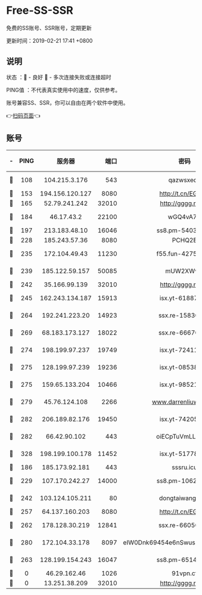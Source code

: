 # Free-SS-SSR

免费的SS账号、SSR账号，定期更新

更新时间：2019-02-21 17:41 +0800

## 说明

状态     ：🙂 - 良好 🙁 - 多次连接失败或连接超时

PING值   ：不代表真实使用中的速度，仅供参考。

账号兼容SS、SSR，你可以自由在两个软件中使用。

👉[扫码页面](https://liesauer.github.io/free-ss-ssr.github.io/)👈

## 账号

|-|PING|服务器|端口|密码|加密方式|区域|
|:----:|:----:|:-----:|-----:|:----:|:----:|:----:|
|🙂|108|104.215.3.176|543|qazwsxedc|aes-256-gcm|JP|
|🙂|153|194.156.120.127|8080|http://t.cn/EGJIyrl|rc4-md5|RU|
|🙂|165|52.79.241.242|32010|http://gggg.rocks|chacha20|KR|
|🙂|184|46.17.43.2|22100|wGQ4vA7D|aes-256-gcm|RU|
|🙂|197|213.183.48.10|16046|ss8.pm-54030489|rc4-md5|RU|
|🙂|228|185.243.57.36|8080|PCHQ2E|rc4-md5|US|
|🙂|235|172.104.49.43|11230|f55.fun-42754708|aes-256-cfb|SG|
|🙂|239|185.122.59.157|50085|mUW2XWw8|aes-256-cfb|GB|
|🙂|242|35.166.99.139|32010|http://gggg.rocks|chacha20|US|
|🙂|245|162.243.134.187|15913|isx.yt-61887596|aes-256-cfb|US|
|🙂|264|192.241.223.20|14923|ssx.re-15830035|aes-256-cfb|US|
|🙂|269|68.183.173.127|18022|ssx.re-66670067|aes-256-cfb|US|
|🙂|274|198.199.97.237|19749|isx.yt-72411034|aes-256-cfb|US|
|🙂|275|128.199.97.239|19236|isx.yt-08538888|aes-256-cfb|SG|
|🙂|275|159.65.133.204|10466|isx.yt-98521403|aes-256-cfb|SG|
|🙂|279|45.76.124.108|2266|www.darrenliuwei.com|aes-256-cfb|AU|
|🙂|282|206.189.82.176|19450|isx.yt-74205456|aes-256-cfb|SG|
|🙂|282|66.42.90.102|443|oiECpTuVmLLxk4Ts|aes-256-cfb|US|
|🙂|328|198.199.100.178|11452|isx.yt-51778386|aes-256-cfb|US|
|🙂|186|185.173.92.181|443|sssru.icu|rc4-md5|RU|
|🙂|229|107.170.242.27|14000|ss8.pm-10628623|aes-256-cfb|US|
|🙂|242|103.124.105.211|80|dongtaiwang.com|aes-256-cfb|US|
|🙂|257|64.137.160.203|8080|http://t.cn/EGJIyrl|rc4-md5|CA|
|🙂|262|178.128.30.219|12841|ssx.re-66050306|aes-256-cfb|SG|
|🙂|280|172.104.33.178|8097|eIW0Dnk69454e6nSwuspv9DmS201tQ0D|aes-256-cfb|SG|
|🙁|263|128.199.154.243|16047|ss8.pm-65144282|aes-256-cfb|SG|
|🙁|0|46.29.162.46|1026|91vpn.cf|rc4-md5|RU|
|🙁|0|13.251.38.209|32010|http://gggg.rocks|chacha20|SG|
